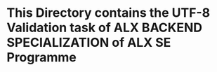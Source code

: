 # This Directory contains the UTF-8 Validation task of ALX BACKEND SPECIALIZATION of ALX SE Programme
